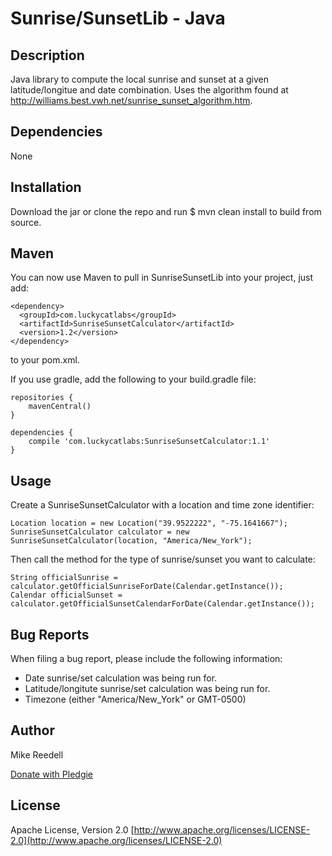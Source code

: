 Sunrise/SunsetLib - Java
============

Description
-----------
Java library to compute the local sunrise and sunset at a given latitude/longitue and date combination. Uses the algorithm found at http://williams.best.vwh.net/sunrise_sunset_algorithm.htm.

Dependencies
------------
None

Installation
------------
Download the jar or clone the repo and run $ mvn clean install to build from source.


Maven
-----

You can now use Maven to pull in SunriseSunsetLib into your project, just add:

```
<dependency>
  <groupId>com.luckycatlabs</groupId>
  <artifactId>SunriseSunsetCalculator</artifactId>
  <version>1.2</version>
</dependency>
```

to your pom.xml.

If you use gradle, add the following to your build.gradle file:

```
repositories {
    mavenCentral()
}

dependencies {
    compile 'com.luckycatlabs:SunriseSunsetCalculator:1.1'
}
```

Usage
-----
Create a SunriseSunsetCalculator with a location and time zone identifier:

    Location location = new Location("39.9522222", "-75.1641667");
    SunriseSunsetCalculator calculator = new SunriseSunsetCalculator(location, "America/New_York");

Then call the method for the type of sunrise/sunset you want to calculate:

    String officialSunrise = calculator.getOfficialSunriseForDate(Calendar.getInstance());
    Calendar officialSunset = calculator.getOfficialSunsetCalendarForDate(Calendar.getInstance());

Bug Reports
-----------
When filing a bug report, please include the following information:
- Date sunrise/set calculation was being run for.
- Latitude/longitute sunrise/set calculation was being run for.
- Timezone (either "America/New_York" or GMT-0500)

Author
------
Mike Reedell

[Donate with Pledgie](http://www.pledgie.com/campaigns/15328)

License
-------
Apache License, Version 2.0 
[http://www.apache.org/licenses/LICENSE-2.0](http://www.apache.org/licenses/LICENSE-2.0)
